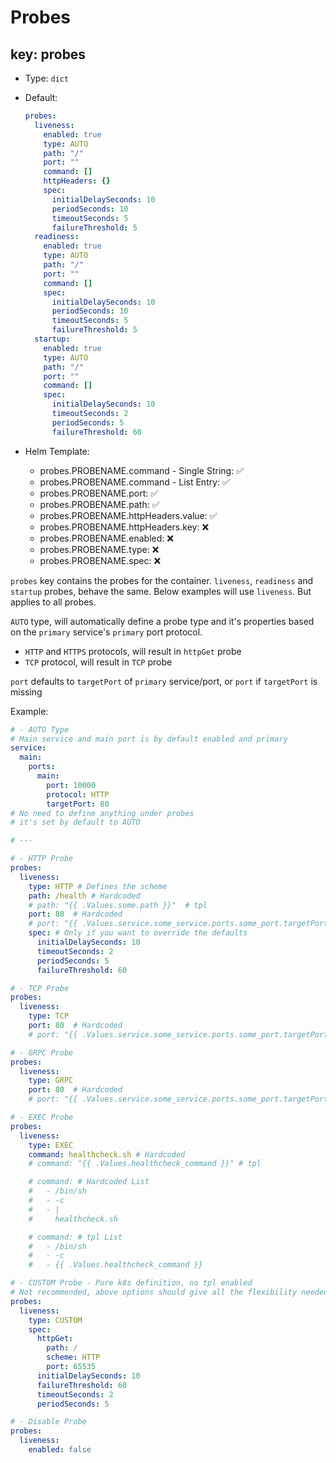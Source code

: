# Probes

## key: probes

- Type: `dict`
- Default:

  ```yaml
  probes:
    liveness:
      enabled: true
      type: AUTO
      path: "/"
      port: ""
      command: []
      httpHeaders: {}
      spec:
        initialDelaySeconds: 10
        periodSeconds: 10
        timeoutSeconds: 5
        failureThreshold: 5
    readiness:
      enabled: true
      type: AUTO
      path: "/"
      port: ""
      command: []
      spec:
        initialDelaySeconds: 10
        periodSeconds: 10
        timeoutSeconds: 5
        failureThreshold: 5
    startup:
      enabled: true
      type: AUTO
      path: "/"
      port: ""
      command: []
      spec:
        initialDelaySeconds: 10
        timeoutSeconds: 2
        periodSeconds: 5
        failureThreshold: 60
  ```

- Helm Template:
  - probes.PROBENAME.command - Single String: ✅
  - probes.PROBENAME.command - List Entry: ✅
  - probes.PROBENAME.port: ✅
  - probes.PROBENAME.path: ✅
  - probes.PROBENAME.httpHeaders.value: ✅
  - probes.PROBENAME.httpHeaders.key: ❌
  - probes.PROBENAME.enabled: ❌
  - probes.PROBENAME.type: ❌
  - probes.PROBENAME.spec: ❌

`probes` key contains the probes for the container.
`liveness`, `readiness` and `startup` probes, behave the same.
Below examples will use `liveness`. But applies to all probes.

`AUTO` type, will automatically define a probe type and it's properties
based on the `primary` service's `primary` port protocol.

- `HTTP` and `HTTPS` protocols, will result in `httpGet` probe
- `TCP` protocol, will result in `TCP` probe

`port` defaults to `targetPort` of `primary` service/port,
or `port` if `targetPort` is missing

Example:

```yaml
# - AUTO Type
# Main service and main port is by default enabled and primary
service:
  main:
    ports:
      main:
        port: 10000
        protocol: HTTP
        targetPort: 80
# No need to define anything under probes
# it's set by default to AUTO

# ---

# - HTTP Probe
probes:
  liveness:
    type: HTTP # Defines the scheme
    path: /health # Hardcoded
    # path: "{{ .Values.some.path }}"  # tpl
    port: 80  # Hardcoded
    # port: "{{ .Values.service.some_service.ports.some_port.targetPort }}"  # tpl
    spec: # Only if you want to override the defaults
      initialDelaySeconds: 10
      timeoutSeconds: 2
      periodSeconds: 5
      failureThreshold: 60

# - TCP Probe
probes:
  liveness:
    type: TCP
    port: 80  # Hardcoded
    # port: "{{ .Values.service.some_service.ports.some_port.targetPort }}"  # tpl

# - GRPC Probe
probes:
  liveness:
    type: GRPC
    port: 80  # Hardcoded
    # port: "{{ .Values.service.some_service.ports.some_port.targetPort }}"  # tpl

# - EXEC Probe
probes:
  liveness:
    type: EXEC
    command: healthcheck.sh # Hardcoded
    # command: "{{ .Values.healthcheck_command }}" # tpl

    # command: # Hardcoded List
    #   - /bin/sh
    #   - -c
    #   - |
    #     healthcheck.sh

    # command: # tpl List
    #   - /bin/sh
    #   - -c
    #   - {{ .Values.healthcheck_command }}

# - CUSTOM Probe - Pure k8s definition, no tpl enabled
# Not recommended, above options should give all the flexibility needed.
probes:
  liveness:
    type: CUSTOM
    spec:
      httpGet:
        path: /
        scheme: HTTP
        port: 65535
      initialDelaySeconds: 10
      failureThreshold: 60
      timeoutSeconds: 2
      periodSeconds: 5

# - Disable Probe
probes:
  liveness:
    enabled: false
```
